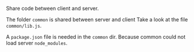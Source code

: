 Share code between client and server.

The folder `common` is shared between server and client
Take a look at the file `common/lib.js`.

A `package.json` file is needed in the `common` dir. Because common could not load server `node_modules`.
